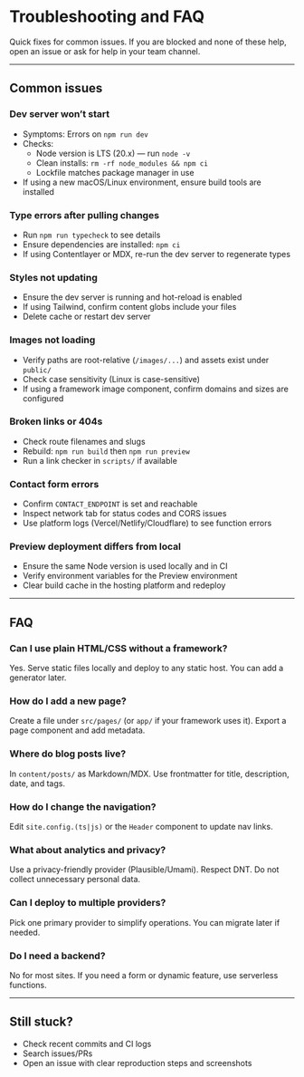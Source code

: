 # Troubleshooting and FAQ

Quick fixes for common issues. If you are blocked and none of these help, open an issue or ask for help in your team channel.

---

## Common issues

### Dev server won’t start
- Symptoms: Errors on `npm run dev`
- Checks:
  - Node version is LTS (20.x) — run `node -v`
  - Clean installs: `rm -rf node_modules && npm ci`
  - Lockfile matches package manager in use
- If using a new macOS/Linux environment, ensure build tools are installed

### Type errors after pulling changes
- Run `npm run typecheck` to see details
- Ensure dependencies are installed: `npm ci`
- If using Contentlayer or MDX, re-run the dev server to regenerate types

### Styles not updating
- Ensure the dev server is running and hot-reload is enabled
- If using Tailwind, confirm content globs include your files
- Delete cache or restart dev server

### Images not loading
- Verify paths are root-relative (`/images/...`) and assets exist under `public/`
- Check case sensitivity (Linux is case-sensitive)
- If using a framework image component, confirm domains and sizes are configured

### Broken links or 404s
- Check route filenames and slugs
- Rebuild: `npm run build` then `npm run preview`
- Run a link checker in `scripts/` if available

### Contact form errors
- Confirm `CONTACT_ENDPOINT` is set and reachable
- Inspect network tab for status codes and CORS issues
- Use platform logs (Vercel/Netlify/Cloudflare) to see function errors

### Preview deployment differs from local
- Ensure the same Node version is used locally and in CI
- Verify environment variables for the Preview environment
- Clear build cache in the hosting platform and redeploy

---

## FAQ

### Can I use plain HTML/CSS without a framework?
Yes. Serve static files locally and deploy to any static host. You can add a generator later.

### How do I add a new page?
Create a file under `src/pages/` (or `app/` if your framework uses it). Export a page component and add metadata.

### Where do blog posts live?
In `content/posts/` as Markdown/MDX. Use frontmatter for title, description, date, and tags.

### How do I change the navigation?
Edit `site.config.(ts|js)` or the `Header` component to update nav links.

### What about analytics and privacy?
Use a privacy-friendly provider (Plausible/Umami). Respect DNT. Do not collect unnecessary personal data.

### Can I deploy to multiple providers?
Pick one primary provider to simplify operations. You can migrate later if needed.

### Do I need a backend?
No for most sites. If you need a form or dynamic feature, use serverless functions.

---

## Still stuck?

- Check recent commits and CI logs
- Search issues/PRs
- Open an issue with clear reproduction steps and screenshots